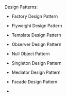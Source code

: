 Design Patterns:

- Factory Design Pattern

- Flyweight Design  Pattern

- Template Design  Pattern

- Observer Design  Pattern

- Null Object Pattern

- Singleton Design Pattern

- Mediator Design Pattern

- Facade Design Pattern

-